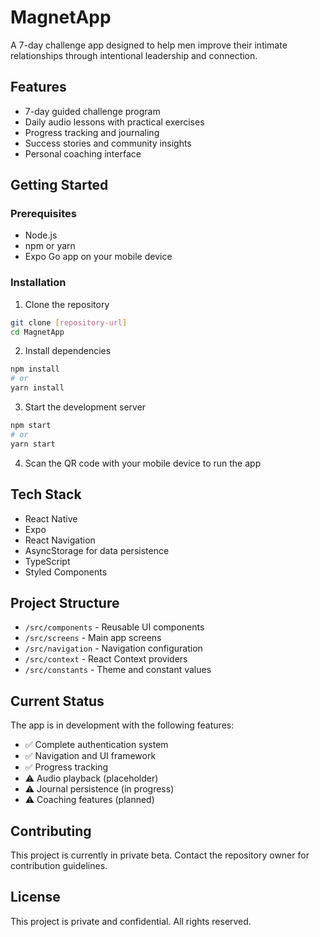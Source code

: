 # MagnetApp

A 7-day challenge app designed to help men improve their intimate relationships through intentional leadership and connection.

## Features

- 7-day guided challenge program
- Daily audio lessons with practical exercises
- Progress tracking and journaling
- Success stories and community insights
- Personal coaching interface

## Getting Started

### Prerequisites

- Node.js
- npm or yarn
- Expo Go app on your mobile device

### Installation

1. Clone the repository
```bash
git clone [repository-url]
cd MagnetApp
```

2. Install dependencies
```bash
npm install
# or
yarn install
```

3. Start the development server
```bash
npm start
# or
yarn start
```

4. Scan the QR code with your mobile device to run the app

## Tech Stack

- React Native
- Expo
- React Navigation
- AsyncStorage for data persistence
- TypeScript
- Styled Components

## Project Structure

- `/src/components` - Reusable UI components
- `/src/screens` - Main app screens
- `/src/navigation` - Navigation configuration
- `/src/context` - React Context providers
- `/src/constants` - Theme and constant values

## Current Status

The app is in development with the following features:
- ✅ Complete authentication system
- ✅ Navigation and UI framework
- ✅ Progress tracking
- ⚠️ Audio playback (placeholder)
- ⚠️ Journal persistence (in progress)
- ⚠️ Coaching features (planned)

## Contributing

This project is currently in private beta. Contact the repository owner for contribution guidelines.

## License

This project is private and confidential. All rights reserved.
